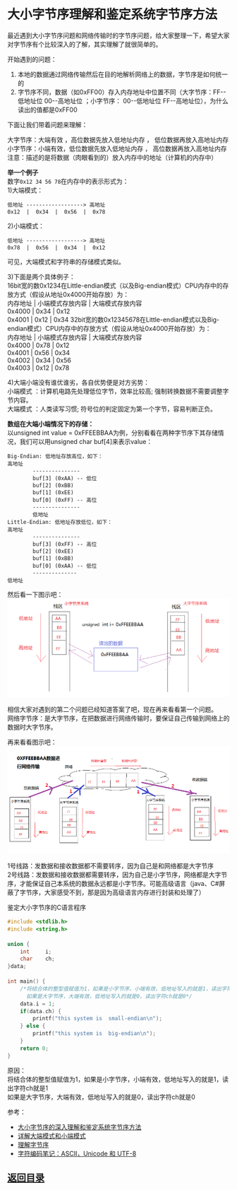 # 大小字节序理解和鉴定系统字节序方法

最近遇到大小字节序问题和网络传输时的字节序问题，给大家整理一下，希望大家对字节序有个比较深入的了解，其实理解了就很简单的。  

开始遇到的问题：  
1. 本地的数据通过网络传输然后在目的地解析网络上的数据，字节序是如何统一的  
2. 字节序不同，数据（如0xFF00）存入内存地址中位置不同（大字节序：FF--低地址位   00--高地址位  ；小字节序： 00--低地址位  FF--高地址位），为什么读出的值都是0xFF00  

下面让我们带着问题来理解：  

大字节序：大端有效 ，高位数据先放入低地址内存  ， 低位数据再放入高地址内存  
小字节序：小端有效，低位数据先放入低地址内存 ， 高位数据再放入高地址内存  
注意：描述的是将数据（肉眼看到的）放入内存中的地址（计算机的内存中）  

__举一个例子__  
数字`0x12 34 56 78`在内存中的表示形式为：  
1)大端模式：  
```
低地址 ------------------> 高地址  
0x12  |  0x34  |  0x56  |  0x78
```  
2)小端模式：  
```
低地址 ------------------> 高地址
0x78  |  0x56  |  0x34  |  0x12
```  
可见，大端模式和字符串的存储模式类似。  

3)下面是两个具体例子：  
16bit宽的数0x1234在Little-endian模式（以及Big-endian模式）CPU内存中的存放方式（假设从地址0x4000开始存放）为：  
内存地址 | 小端模式存放内容 | 大端模式存放内容  
0x4000 | 0x34 | 0x12  
0x4001 | 0x12 | 0x34
32bit宽的数0x12345678在Little-endian模式以及Big-endian模式）CPU内存中的存放方式（假设从地址0x4000开始存放）为：  
内存地址 | 小端模式存放内容 | 大端模式存放内容  
0x4000 | 0x78 | 0x12  
0x4001 | 0x56 | 0x34  
0x4002 | 0x34 | 0x56  
0x4003 | 0x12 | 0x78

4)大端小端没有谁优谁劣，各自优势便是对方劣势：  
小端模式 ：计算机电路先处理低位字节，效率比较高; 强制转换数据不需要调整字节内容。  
大端模式 ：人类读写习惯; 符号位的判定固定为第一个字节，容易判断正负。  

__数组在大端小端情况下的存储：__  
以unsigned int value = 0xFFEEBBAA为例，分别看看在两种字节序下其存储情况，我们可以用unsigned char buf[4]来表示value：
```
Big-Endian: 低地址存放高位，如下：
高地址
        ---------------
        buf[3] (0xAA) -- 低位
        buf[2] (0xBB)
        buf[1] (0xEE)
        buf[0] (0xFF) -- 高位
        ---------------
        低地址
Little-Endian: 低地址存放低位，如下：
高地址
        ---------------
        buf[3] (0xFF) -- 高位
        buf[2] (0xEE)
        buf[1] (0xBB)
        buf[0] (0xAA) -- 低位
        --------------
低地址
```  

然后看一下图示吧：
![](https://github.com/MulticsYin/MulticsDevOps/blob/master/picture/site00.png)

相信大家对遇到的第二个问题已经知道答案了吧，现在再来看看第一个问题。  
网络字节序：是大字节序，在把数据进行网络传输时，要保证自己传输到网络上的数据时大字节序。  

再来看看图示吧：  
![](https://github.com/MulticsYin/MulticsDevOps/blob/master/picture/site01.png)

1号线路：发数据和接收数据都不需要转序，因为自己是和网络都是大字节序  
2号线路：发数据和接收数据都需要转序，因为自己是小字节序，网络都是大字节序，才能保证自己本系统的数据永远都是小字节序。可能高级语言（java、C#屏蔽了字节序，大家感受不到，那是因为高级语言内存进行封装和处理了）  

鉴定大小字节序的C语言程序
```c
#include <stdlib.h>
#include <string.h>

union {
    int     i;
    char    ch;
}data;

int main() {
    /*将结合体的整型值赋值为1，如果是小字节序，小端有效，低地址写入的就是1，读出字符ch就是1 
      如果是大字节序，大端有效，低地址写入的就是0，读出字符ch就是0*/
    data.i = 1;
    if(data.ch) {
        printf("this system is  small-endian\n");
    } else {
        printf("this system is  big-endian\n");
    } 
    return 0;
}
```

原因：  
将结合体的整型值赋值为1，如果是小字节序，小端有效，低地址写入的就是1，读出字符ch就是1  
如果是大字节序，大端有效，低地址写入的就是0，读出字符ch就是0  

参考：  
* [大小字节序的深入理解和鉴定系统字节序方法](http://www.cnblogs.com/dxx-blogs/p/5324320.html)  
* [详解大端模式和小端模式](http://blog.csdn.net/ce123_zhouwei/article/details/6971544)
* [理解字节序](http://www.ruanyifeng.com/blog/2016/11/byte-order.html)
* [字符编码笔记：ASCII，Unicode 和 UTF-8](http://www.ruanyifeng.com/blog/2007/10/ascii_unicode_and_utf-8.html)

## [返回目录](https://github.com/MulticsYin/MulticsDevOps#网络编程)
